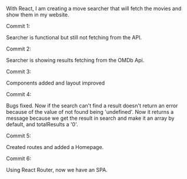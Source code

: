 With React, I am creating a move searcher that will fetch the movies and show them in my website.

Commit 1:

Searcher is functional but still not fetching from the API.

Commit 2:

Searcher is showing results fetching from the OMDb Api.

Commit 3:

Components added and layout improved


Commit 4:

Bugs fixed. Now if the search can't find a result doesn't return an error because of the value of not found being 'undefined'.
Now it returns a message because we get the result in search and make it an array by default, and totalResults a '0'. 

Commit 5: 

Created routes and added a Homepage. 

Commit 6: 

Using React Router, now we have an SPA. 
